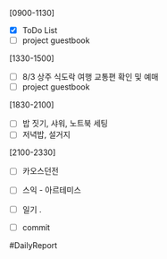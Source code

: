 [0900-1130]
- [x] ToDo List 
- [ ] project guestbook 

[1330-1500]
- [ ] 8/3 상주 식도락 여행 교통편 확인 및 예매 
- [ ] project guestbook 

[1830-2100]
- [ ] 밥 짓기, 샤워, 노트북 세팅
- [ ] 저녁밥, 설거지 

[2100-2330]
- [ ] 카오스던전
- [ ] 스익 - 아르테미스

- [ ] 일기
	.
- [ ] commit

#DailyReport 